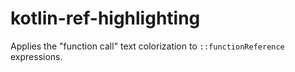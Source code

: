 # kotlin-ref-highlighting

<!-- Plugin description -->
Applies the "function call" text colorization to `::functionReference` expressions.
<!-- Plugin description end -->
